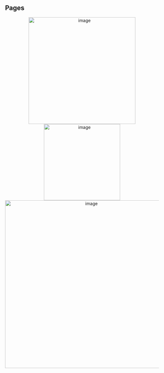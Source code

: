 ## Pages
<p float="left" align="center">
<img width="350" alt="image" src="https://github.com/Panelkaa/GIZ-shop/assets/92202917/e3daf122-040c-4635-9f25-61f7a6cec9c5">

<img width="250" alt="image" src="https://github.com/Panelkaa/GIZ-shop/assets/92202917/5951be8b-837d-43ab-b6bf-7e1960f6d40c">

<img width="550" alt="image" src="https://github.com/Panelkaa/GIZ-shop/assets/92202917/a5e9a094-bcda-4622-b93f-8736717f1485">
</p>


